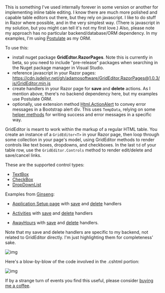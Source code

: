 This is something I've used internally forever in some version or another for implementing inline table editing. I know there are much more polished and capable table editors out there, but they rely on javascript. I like to do stuff in Razor where possible, and in the very simplest way. (There is javascript in my solution, but you might can tell it's not my first love.) Also, please note my approach has no particular backend/database/ORM dependency. In my examples, I'm using [Postulate](https://postulate-orm.io) as my ORM.

To use this:
- install nuget package **GridEdtor.RazorPages**. Note this is currently in beta, so you need to include "pre-release" packages when searching in the Nuget package manager in Visual Studio.
- reference javascript in your Razor pages: https://cdn.jsdelivr.net/gh/adamosoftware/GridEditor.RazorPages@1.0.3/js/GridEditor.min.js
- create handlers in your Razor page for **save** and **delete** actions. As I mention above, there's no backend dependency here, but my examples use Postulate ORM.
- optionally, use extension method [Html.ActionAlert](https://github.com/adamosoftware/GridEditor.RazorPages/blob/master/GridEditor.RazorPages/AlertHelper.cs#L22) to convey error messages in a Bootstrap alert div. This uses `TempData`, relying on some [helper methods](https://github.com/adamosoftware/GridEditor.RazorPages/blob/master/GridEditor.RazorPages/TempDataHelper.cs) for writing success and error messages in a specific way.

GridEditor is meant to work within the markup of a regular HTML table. You create an instance of a `GridEditor<T>` in your Razor page, then loop through some collection in your page's model, using GridEditor methods to render controls like text boxes, dropdowns, and checkboxes. In the last `td` of your table row, use the `GridEditor.Controls` method to render edit/delete and save/cancel links.

These are the supported control types:
- [TextBox](https://github.com/adamosoftware/GridEditor.RazorPages/blob/master/GridEditor.RazorPages/GridEditor.cs#L167)
- [CheckBox](https://github.com/adamosoftware/GridEditor.RazorPages/blob/master/GridEditor.RazorPages/GridEditor.cs#L210)
- [DropDownList](https://github.com/adamosoftware/GridEditor.RazorPages/blob/master/GridEditor.RazorPages/GridEditor.cs#L244)

Examples from [Ginseng](https://github.com/adamosoftware/Ginseng8):
- [Application Setup page](https://github.com/adamosoftware/Ginseng8/blob/master/Ginseng8.Mvc/Pages/Setup/Applications.cshtml) with [save](https://github.com/adamosoftware/Ginseng8/blob/master/Ginseng8.Mvc/Pages/Setup/Activities.cshtml.cs#L32) and [delete](https://github.com/adamosoftware/Ginseng8/blob/master/Ginseng8.Mvc/Pages/Setup/Activities.cshtml.cs#L39) handlers

- [Activities](https://github.com/adamosoftware/Ginseng8/blob/master/Ginseng8.Mvc/Pages/Setup/Activities.cshtml) with [save](https://github.com/adamosoftware/Ginseng8/blob/master/Ginseng8.Mvc/Pages/Setup/Activities.cshtml.cs#L32) and [delete](https://github.com/adamosoftware/Ginseng8/blob/master/Ginseng8.Mvc/Pages/Setup/Activities.cshtml.cs#L39) handlers

- [AwayHours](https://github.com/adamosoftware/Ginseng8/blob/master/Ginseng8.Mvc/Pages/Setup/AwayHours.cshtml) with [save](https://github.com/adamosoftware/Ginseng8/blob/master/Ginseng8.Mvc/Pages/Setup/AwayHours.cshtml.cs#L29) and [delete](https://github.com/adamosoftware/Ginseng8/blob/master/Ginseng8.Mvc/Pages/Setup/AwayHours.cshtml.cs#L42) handlers.

Note that my save and delete handlers are specific to my backend, not related to GridEditor directly. I'm just highlighting them for completeness' sake.

![img](https://adamosoftware.blob.core.windows.net:443/images/GridEditor/GridEditor-AwayHours.gif)

Here's a blow-by-blow of the code involved in the .cshtml portion:

![img](https://adamosoftware.blob.core.windows.net:443/images/GridEditor/GridEditorAwayHours.png)

If by a strange turn of events you find this useful, please consider [buying me a coffee](https://paypal.me/adamosoftware).
